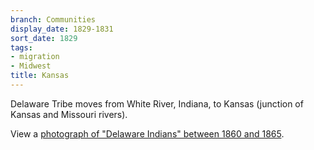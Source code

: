 ```yaml
---
branch: Communities
display_date: 1829-1831
sort_date: 1829
tags:
- migration
- Midwest
title: Kansas
---
```


Delaware Tribe moves from White River, Indiana, to Kansas (junction of Kansas and Missouri rivers).

View a [photograph of "Delaware Indians" between 1860 and 1865](https://www.kansasmemory.org/item/216456).
